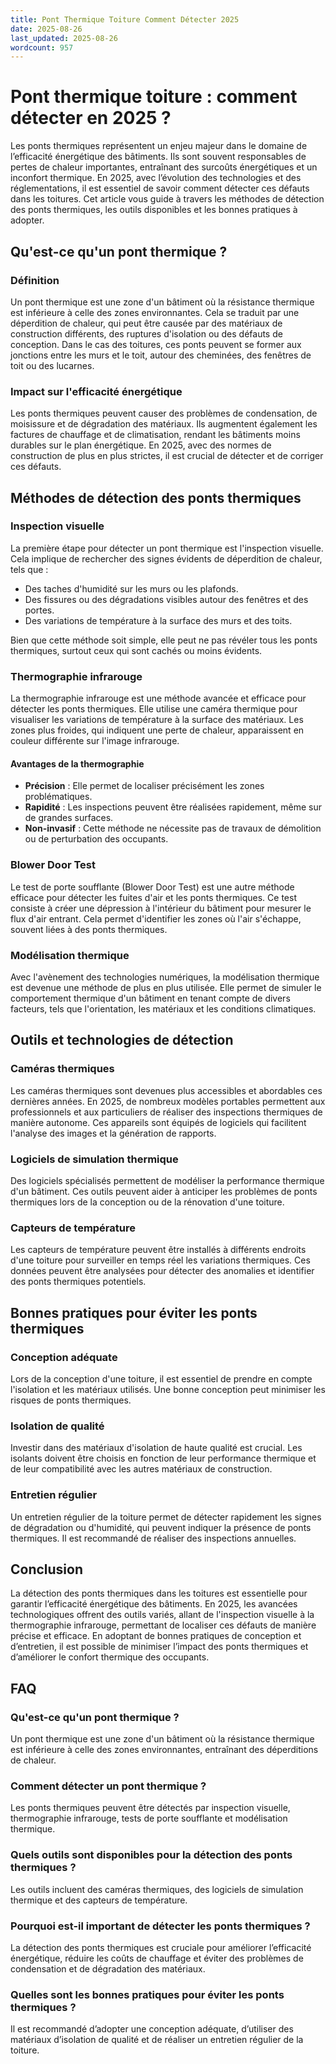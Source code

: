 ```yaml
---
title: Pont Thermique Toiture Comment Détecter 2025
date: 2025-08-26
last_updated: 2025-08-26
wordcount: 957
---
```


# Pont thermique toiture : comment détecter en 2025 ?

Les ponts thermiques représentent un enjeu majeur dans le domaine de l’efficacité énergétique des bâtiments. Ils sont souvent responsables de pertes de chaleur importantes, entraînant des surcoûts énergétiques et un inconfort thermique. En 2025, avec l’évolution des technologies et des réglementations, il est essentiel de savoir comment détecter ces défauts dans les toitures. Cet article vous guide à travers les méthodes de détection des ponts thermiques, les outils disponibles et les bonnes pratiques à adopter.

## Qu'est-ce qu'un pont thermique ?

### Définition

Un pont thermique est une zone d'un bâtiment où la résistance thermique est inférieure à celle des zones environnantes. Cela se traduit par une déperdition de chaleur, qui peut être causée par des matériaux de construction différents, des ruptures d'isolation ou des défauts de conception. Dans le cas des toitures, ces ponts peuvent se former aux jonctions entre les murs et le toit, autour des cheminées, des fenêtres de toit ou des lucarnes.

### Impact sur l'efficacité énergétique

Les ponts thermiques peuvent causer des problèmes de condensation, de moisissure et de dégradation des matériaux. Ils augmentent également les factures de chauffage et de climatisation, rendant les bâtiments moins durables sur le plan énergétique. En 2025, avec des normes de construction de plus en plus strictes, il est crucial de détecter et de corriger ces défauts.

## Méthodes de détection des ponts thermiques

### Inspection visuelle

La première étape pour détecter un pont thermique est l'inspection visuelle. Cela implique de rechercher des signes évidents de déperdition de chaleur, tels que :

- Des taches d'humidité sur les murs ou les plafonds.
- Des fissures ou des dégradations visibles autour des fenêtres et des portes.
- Des variations de température à la surface des murs et des toits.

Bien que cette méthode soit simple, elle peut ne pas révéler tous les ponts thermiques, surtout ceux qui sont cachés ou moins évidents.

### Thermographie infrarouge

La thermographie infrarouge est une méthode avancée et efficace pour détecter les ponts thermiques. Elle utilise une caméra thermique pour visualiser les variations de température à la surface des matériaux. Les zones plus froides, qui indiquent une perte de chaleur, apparaissent en couleur différente sur l'image infrarouge.

#### Avantages de la thermographie

- **Précision** : Elle permet de localiser précisément les zones problématiques.
- **Rapidité** : Les inspections peuvent être réalisées rapidement, même sur de grandes surfaces.
- **Non-invasif** : Cette méthode ne nécessite pas de travaux de démolition ou de perturbation des occupants.

### Blower Door Test

Le test de porte soufflante (Blower Door Test) est une autre méthode efficace pour détecter les fuites d'air et les ponts thermiques. Ce test consiste à créer une dépression à l'intérieur du bâtiment pour mesurer le flux d'air entrant. Cela permet d'identifier les zones où l'air s'échappe, souvent liées à des ponts thermiques.

### Modélisation thermique

Avec l'avènement des technologies numériques, la modélisation thermique est devenue une méthode de plus en plus utilisée. Elle permet de simuler le comportement thermique d'un bâtiment en tenant compte de divers facteurs, tels que l'orientation, les matériaux et les conditions climatiques.

## Outils et technologies de détection

### Caméras thermiques

Les caméras thermiques sont devenues plus accessibles et abordables ces dernières années. En 2025, de nombreux modèles portables permettent aux professionnels et aux particuliers de réaliser des inspections thermiques de manière autonome. Ces appareils sont équipés de logiciels qui facilitent l'analyse des images et la génération de rapports.

### Logiciels de simulation thermique

Des logiciels spécialisés permettent de modéliser la performance thermique d'un bâtiment. Ces outils peuvent aider à anticiper les problèmes de ponts thermiques lors de la conception ou de la rénovation d'une toiture.

### Capteurs de température

Les capteurs de température peuvent être installés à différents endroits d'une toiture pour surveiller en temps réel les variations thermiques. Ces données peuvent être analysées pour détecter des anomalies et identifier des ponts thermiques potentiels.

## Bonnes pratiques pour éviter les ponts thermiques

### Conception adéquate

Lors de la conception d'une toiture, il est essentiel de prendre en compte l'isolation et les matériaux utilisés. Une bonne conception peut minimiser les risques de ponts thermiques.

### Isolation de qualité

Investir dans des matériaux d'isolation de haute qualité est crucial. Les isolants doivent être choisis en fonction de leur performance thermique et de leur compatibilité avec les autres matériaux de construction.

### Entretien régulier

Un entretien régulier de la toiture permet de détecter rapidement les signes de dégradation ou d'humidité, qui peuvent indiquer la présence de ponts thermiques. Il est recommandé de réaliser des inspections annuelles.

## Conclusion

La détection des ponts thermiques dans les toitures est essentielle pour garantir l’efficacité énergétique des bâtiments. En 2025, les avancées technologiques offrent des outils variés, allant de l'inspection visuelle à la thermographie infrarouge, permettant de localiser ces défauts de manière précise et efficace. En adoptant de bonnes pratiques de conception et d’entretien, il est possible de minimiser l’impact des ponts thermiques et d’améliorer le confort thermique des occupants.

## FAQ

### Qu'est-ce qu'un pont thermique ?

Un pont thermique est une zone d'un bâtiment où la résistance thermique est inférieure à celle des zones environnantes, entraînant des déperditions de chaleur.

### Comment détecter un pont thermique ?

Les ponts thermiques peuvent être détectés par inspection visuelle, thermographie infrarouge, tests de porte soufflante et modélisation thermique.

### Quels outils sont disponibles pour la détection des ponts thermiques ?

Les outils incluent des caméras thermiques, des logiciels de simulation thermique et des capteurs de température.

### Pourquoi est-il important de détecter les ponts thermiques ?

La détection des ponts thermiques est cruciale pour améliorer l’efficacité énergétique, réduire les coûts de chauffage et éviter des problèmes de condensation et de dégradation des matériaux.

### Quelles sont les bonnes pratiques pour éviter les ponts thermiques ?

Il est recommandé d’adopter une conception adéquate, d’utiliser des matériaux d’isolation de qualité et de réaliser un entretien régulier de la toiture.